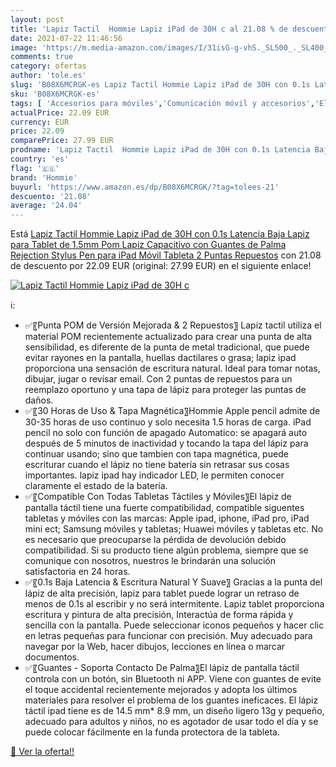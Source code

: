 ```yaml
---
layout: post
title: 'Lapiz Tactil  Hommie Lapiz iPad de 30H c al 21.08 % de descuento'
date: 2021-07-22 11:46:56
image: 'https://m.media-amazon.com/images/I/31isG-g-vhS._SL500_._SL400_.jpg'
comments: true
category: ofertas
author: 'tole.es'
slug: 'B08X6MCRGK-es Lapiz Tactil Hommie Lapiz iPad de 30H con 0.1s Latencia...'
sku: 'B08X6MCRGK-es'
tags: [ 'Accesorios para móviles','Comunicación móvil y accesorios','Electrónica','Punteros para móviles','hommie','ipad', ]
actualPrice: 22.09 EUR
currency: EUR
price: 22.09
comparePrice: 27.99 EUR
prodname: 'Lapiz Tactil  Hommie Lapiz iPad de 30H con 0.1s Latencia Baja  Lapiz para Tablet de 1.5mm Pom  Lapiz Capacitivo con Guantes de Palma Rejection  Stylus Pen para iPad  Móvil  Tableta 2 Puntas Repuestos'
country: 'es'
flag: '🇪🇸'
brand: 'Hommie'
buyurl: 'https://www.amazon.es/dp/B08X6MCRGK/?tag=tolees-21'
descuento: '21.08'
average: '24.04'
---
```


Está [Lapiz Tactil  Hommie Lapiz iPad de 30H con 0.1s Latencia Baja  Lapiz para Tablet de 1.5mm Pom  Lapiz Capacitivo con Guantes de Palma Rejection  Stylus Pen para iPad  Móvil  Tableta 2 Puntas Repuestos](https://www.amazon.es/dp/B08X6MCRGK/?tag=tolees-21) con 21.08 de descuento por 22.09 EUR (original: 27.99 EUR) en el siguiente enlace!

[![Lapiz Tactil  Hommie Lapiz iPad de 30H c](https://m.media-amazon.com/images/I/31isG-g-vhS._SL500_._SL400_.jpg)](https://www.amazon.es/dp/B08X6MCRGK/?tag=tolees-21)

ℹ️:

- ✅〖Punta POM de Versión Mejorada & 2 Repuestos〗 Lapiz tactil utiliza el material POM recientemente actualizado para crear una punta de alta sensibilidad, es diferente de la punta de metal tradicional, que puede evitar rayones en la pantalla, huellas dactilares o grasa; lapiz ipad proporciona una sensación de escritura natural. Ideal para tomar notas, dibujar, jugar o revisar email. Con 2 puntas de repuestos para un reemplazo oportuno y una tapa de lápiz para proteger las puntas de daños.
- ✅〖30 Horas de Uso & Tapa Magnética〗Hommie Apple pencil admite de 30-35 horas de uso continuo y solo necesita 1.5 horas de carga. iPad pencil no solo con función de apagado Automatico: se apagará auto después de 5 minutos de inactividad y tocando la tapa del lápiz para continuar usando; sino que tambien con tapa magnética, puede escriturar cuando el lápiz no tiene batería sin retrasar sus cosas importantes. lapiz ipad hay indicador LED, le permiten conocer claramente el estado de la batería.
- ✅〖Compatible Con Todas Tabletas Táctiles y Móviles〗El lápiz de pantalla táctil tiene una fuerte compatibilidad, compatible siguentes tabletas y móviles con las marcas: Apple ipad, iphone, iPad pro, iPad mini ect; Samsung móviles y tabletas; Huawei móviles y tabletas etc. No es necesario que preocuparse la pérdida de devolución debido compatibilidad. Si su producto tiene algún problema, siempre que se comunique con nosotros, nuestros le brindarán una solución satisfactoria en 24 horas.
- ✅〖0.1s Baja Latencia & Escritura Natural Y Suave〗 Gracias a la punta del lápiz de alta precisión, lapiz para tablet puede lograr un retraso de menos de 0.1s al escribir y no será intermitente. Lapiz tablet proporciona escritura y pintura de alta precisión, Interactúa de forma rápida y sencilla con la pantalla. Puede seleccionar iconos pequeños y hacer clic en letras pequeñas para funcionar con precisión. Muy adecuado para navegar por la Web, hacer dibujos, lecciones en línea o marcar documentos.
- ✅〖Guantes - Soporta Contacto De Palma〗El lápiz de pantalla táctil controla con un botón, sin Bluetooth ni APP. Viene con guantes de evite el toque accidental recientemente mejorados y adopta los últimos materiales para resolver el problema de los guantes ineficaces. El lápiz táctil ipad tiene es de 14.5 mm* 8.9 mm, un diseño ligero 13g y pequeño, adecuado para adultos y niños, no es agotador de usar todo el día y se puede colocar fácilmente en la funda protectora de la tableta.

[🛒 Ver la oferta!!](https://www.amazon.es/dp/B08X6MCRGK/?tag=tolees-21)
